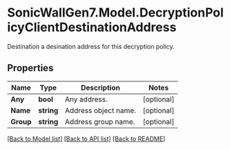 # SonicWallGen7.Model.DecryptionPolicyClientDestinationAddress
Destination a desination address for this decryption policy.

## Properties

Name | Type | Description | Notes
------------ | ------------- | ------------- | -------------
**Any** | **bool** | Any address. | [optional] 
**Name** | **string** | Address object name. | [optional] 
**Group** | **string** | Address group name. | [optional] 

[[Back to Model list]](../README.md#documentation-for-models) [[Back to API list]](../README.md#documentation-for-api-endpoints) [[Back to README]](../README.md)

